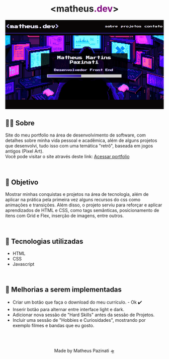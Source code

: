 <h1 align="center"><span><</span>matheus<span style="color:purple">.dev</span><span>></span></h1>
<p align="center">
  <img src="./assets/.github/banner-github.png">
</p>
<h2>👨‍🎤 Sobre</h2>
<p>Site do meu portfolio na área de desenvolvimento de software, com detalhes sobre minha vida pessoal e acadêmica, além de alguns projetos que desenvolvi, tudo isso com uma temática "retrô", baseada em jogos antigos (Pixel Art).<br>
Você pode visitar o site através deste link: <a href="https://matheus-pazinati.github.io/portfolio-matheus.dev">Acessar portfolio</a>
</p>
<br>
<h2>🎯 Objetivo</h2>
<p>Mostrar minhas conquistas e projetos na área de tecnologia, além de aplicar na prática pela primeira vez alguns recursos do css como animações e transições. Além disso, o projeto serviu para reforçar e aplicar aprendizados de HTML e CSS, como tags semânticas, posicionamento de itens com Grid e Flex, inserção de imagens, entre outros.</p>
<br>
<h2>🚀 Tecnologias utilizadas</h2>
  <ul>
    <li>HTML</li>
    <li>CSS</li>
    <li>Javascript</li>
  </ul>
<br>
<h2>📌 Melhorias a serem implementadas</h2>
  <ul>
    <li>Criar um botão que faça o download do meu currículo. - Ok ✔️</li>
    <li>Inserir botão para alternar entre interface light e dark.</li>
    <li>Adicionar nova sessão de "Hard Skills" antes da sessão de Projetos.</li>
    <li>Incluir uma sessão de "Hobbies e Curiosidades", mostrando por exemplo filmes e bandas que eu gosto.</li>
  </ul>
<br>
<br>
<p align="center">Made by Matheus Pazinati 🛸</p>
